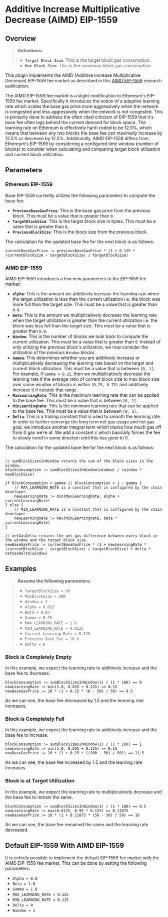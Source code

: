 # Additive Increase Multiplicative Decrease (AIMD) EIP-1559

## Overview

> **Definitions:**
>
> * **`Target Block Size`**: This is the target block gas consumption.
> * **`Max Block Size`**: This is the maximum block gas consumption.

This plugin implements the AIMD (Additive Increase Multiplicative Decrease)
EIP-1559 fee market as described in this
[AIMD EIP-1559](https://arxiv.org/abs/2110.04753) research publication.

The AIMD EIP-1559 fee market is a slight modification to Ethereum's EIP-1559 fee
market. Specifically it introduces the notion of a adaptive learning rate which
scales the base gas price more aggressively when the network is congested and
less aggressively when the network is not congested. This is primarily done to
address the often cited criticism of EIP-1559 that it's base fee often lags
behind the current demand for block space.  The learning rate on Ethereum is
effectively hard-coded to be 12.5%, which means that between any two blocks the
base fee can maximally increase by 12.5% or decrease by 12.5%. Additionally,
AIMD EIP-1559 differs from Ethereum's EIP-1559 by considering a configured time
window (number of blocks) to consider when calculating and comparing target
block utilization and current block utilization.

## Parameters

### Ethereum EIP-1559

Base EIP-1559 currently utilizes the following parameters to compute the base fee:

* **`PreviousBaseGasPrice`**: This is the base gas price from the previous
  block. This must be a value that is greater than `0`.
* **`TargetBlockSize`**: This is the target block size in bytes. This must be a
  value that is greater than `0`.
* **`PreviousBlockSize`**: This is the block size from the previous block.

The calculation for the updated base fee for the next block is as follows:

```golang
currentBaseGasPrice := previousBaseGasPrice * (1 + 0.125 * (currentBlockSize - targetBlockSize) / targetBlockSize)
```

### AIMD EIP-1559

AIMD EIP-1559 introduces a few new parameters to the EIP-1559 fee market:

* **`Alpha`**: This is the amount we additively increase the learning rate when
  the target utilization is less than the current utilization i.e. the block was
  more full than the target size. This must be a value that is greater than `0.0`.
* **`Beta`**: This is the amount we multiplicatively decrease the learning rate
  when the target utilization is greater than the current utilization i.e. the
  block was less full than the target size. This must be a value that is greater
  than `0.0`.
* **`Window`**: This is the number of blocks we look back to compute the current
  utilization. This must be a value that is greater than `0`. Instead of only
  utilizing the previous block's utilization, we now consider the utilization of
  the previous `Window` blocks.
* **`Gamma`**: This determines whether you are additively increase or
  multiplicatively decreasing the learning rate based on the target and current
  block utilization. This must be a value that is between `[0, 1]`. For example,
  if `Gamma = 0.25`, then we multiplicatively decrease the learning rate if the
  average ratio of current block size to max block size over some window of
  blocks is within `(0.25, 0.75)` and additively increase it if outside that range.
* **`MaxLearningRate`**: This is the maximum learning rate that can be applied
  to the base fee. This must be a value that is between `[0, 1]`.
* **`MinLearningRate`**: This is the minimum learning rate that can be applied
  to the base fee. This must be a value that is between `[0, 1]`.
* **`Delta`**: This is a trailing constant that is used to smooth the learning
  rate. In order to further converge the long term net gas usage and net gas
  goal, we introduce another integral term which tracks how much gas off from 0
  gas we’re at. We add a constant c which basically forces the fee to slowly
  trend in some direction until this has gone to 0.

The calculation for the updated base fee for the next block is as follows:

```golang

// sumBlockSizesInWindow returns the sum of the block sizes in the window.
blockConsumption := sumBlockSizesInWindow(window) / (window * maxBlockSize)

if blockConsumption < gamma || blockConsumption > 1 - gamma {
    // MAX_LEARNING_RATE is a constant that is configured by the chain developer
    newLearningRate := min(MaxLearningRate, alpha + currentLearningRate)
} else {
    // MIN_LEARNING_RATE is a constant that is configured by the chain developer
    newLearningRate := max(MinLearningRate, beta * currentLearningRate)
}

// netGasDelta returns the net gas difference between every block in the window and the target block size.
newBaseGasPrice := currentBaseGasPrice * (1 + newLearningRate * (currentBlockSize - targetBlockSize) / targetBlockSize) + delta * netGasDelta(window)
```

## Examples

> **Assume the following parameters:**
>
> * `TargetBlockSize = 50`
> * `MaxBlockSize = 100`
> * `Window = 1`
> * `Alpha = 0.025`
> * `Beta = 0.95`
> * `Gamma = 0.25`
> * `MAX_LEARNING_RATE = 1.0`
> * `MIN_LEARNING_RATE = 0.0125`
> * `Current Learning Rate = 0.125`
> * `Previous Base Fee = 10.0`
> * `Delta = 0`

### Block is Completely Empty

In this example, we expect the learning rate to additively increase and the base
fee to decrease.

```golang
blockConsumption := sumBlockSizesInWindow(1) / (1 * 100) == 0
newLearningRate := min(1.0, 0.025 + 0.125) == 0.15
newBaseGasPrice := 10 * (1 + 0.15 * (0 - 50) / 50) == 8.5
```

As we can see, the base fee decreased by 1.5 and the learning rate increases.

### Block is Completely Full

In this example, we expect the learning rate to additively increase and the base
fee to increase.

```golang
blockConsumption := sumBlockSizesInWindow(1) / (1 * 100) == 1
newLearningRate := min(1.0, 0.025 + 0.125) == 0.15
newBaseGasPrice := 10 * (1 + 0.15 * ((100 - 50) / 50)) == 11.5
```

As we can see, the base fee increased by 1.5 and the learning rate increases.

### Block is at Target Utilization

In this example, we expect the learning rate to multiplicatively decrease and the
base fee to remain the same.

```golang
blockConsumption := sumBlockSizesInWindow(1) / (1 * 100) == 0.5
newLearningRate := max(0.0125, 0.95 * 0.125) == 0.11875
newBaseGasPrice := 10 * (1 + 0.11875 * (50 - 50) / 50) == 10
```

As we can see, the base fee remained the same and the learning rate decreased.

## Default EIP-1559 With AIMD EIP-1559

It is entirely possible to implement the default EIP-1559 fee market with the
AIMD EIP-1559 fee market. This can be done by setting the following parameters:

* `Alpha = 0.0`
* `Beta = 1.0`
* `Gamma = 1.0`
* `MAX_LEARNING_RATE = 0.125`
* `MIN_LEARNING_RATE = 0.125`
* `Delta = 0`
* `Window = 1`
